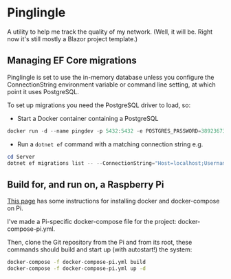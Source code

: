 # Pinglingle

A utility to help me track the quality of my network. (Well, it will be. Right now it's still mostly a Blazor project template.)

## Managing EF Core migrations

Pinglingle is set to use the in-memory database unless you configure the ConnectionString environment variable or command line setting, at which point it uses PostgreSQL.

To set up migrations you need the PostgreSQL driver to load, so:

* Start a Docker container containing a PostgreSQL

```powershell
docker run -d --name pingdev -p 5432:5432 -e POSTGRES_PASSWORD=38923673 -e POSTGRES_DB=pinglingle postgres
```

* Run a `dotnet ef` command with a matching connection string e.g.

```powershell
cd Server
dotnet ef migrations list -- --ConnectionString="Host=localhost;Username=postgres;Password=38923673;Port=5432;Database=pinglingle"
```

## Build for, and run on, a Raspberry Pi

[This page](https://pumpingco.de/blog/setup-your-raspberry-pi-for-docker-and-docker-compose/) has some instructions for installing docker and docker-compose on Pi.

I've made a Pi-specific docker-compose file for the project: docker-compose-pi.yml.

Then, clone the Git repository from the Pi and from its root, these commands should build and start up (with autostart!) the system:

```bash
docker-compose -f docker-compose-pi.yml build
docker-compose -f docker-compose-pi.yml up -d 
```
